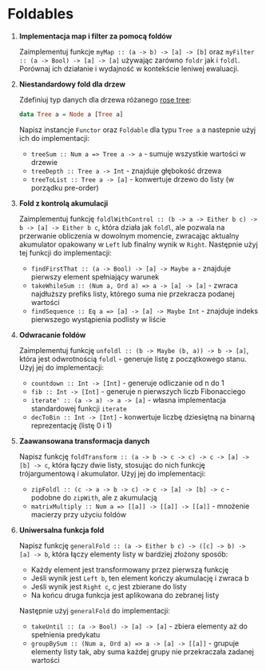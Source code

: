 # Foldables 

1. **Implementacja map i filter za pomocą foldów**  

   Zaimplementuj funkcje `myMap :: (a -> b) -> [a] -> [b]` oraz `myFilter :: (a -> Bool) -> [a] -> [a]` 
   używając zarówno `foldr` jak i `foldl`. Porównaj ich działanie i wydajność w kontekście leniwej ewaluacji. 

2. **Niestandardowy fold dla drzew**  

   Zdefiniuj typ danych dla drzewa różanego [rose tree](https://en.wikipedia.org/wiki/Rose_tree):
   ```haskell
   data Tree a = Node a [Tree a]
   ```

   Napisz instancje `Functor` oraz `Foldable` dla typu `Tree a` a nastepnie użyj ich do implementacji:
   - `treeSum :: Num a => Tree a -> a` - sumuje wszystkie wartości w drzewie
   - `treeDepth :: Tree a -> Int` - znajduje głębokość drzewa
   - `treeToList :: Tree a -> [a]` - konwertuje drzewo do listy (w porządku pre-order)


3. **Fold z kontrolą akumulacji**  

   Zaimplementuj funkcję `foldlWithControl :: (b -> a -> Either b c) -> b -> [a] -> Either b c`, która 
   działa jak `foldl`, ale pozwala na przerwanie obliczenia w dowolnym momencie, zwracając aktualny akumulator 
   opakowany w `Left` lub finalny wynik w `Right`. Następnie użyj tej funkcji do implementacji:
   - `findFirstThat :: (a -> Bool) -> [a] -> Maybe a` - znajduje pierwszy element spełniający warunek
   - `takeWhileSum :: (Num a, Ord a) => a -> [a] -> [a]` - zwraca najdłuższy prefiks listy, którego suma nie przekracza podanej wartości
   - `findSequence :: Eq a => [a] -> [a] -> Maybe Int` - znajduje indeks pierwszego wystąpienia podlisty w liście

4. **Odwracanie foldów**  

   Zaimplementuj funkcję `unfoldl :: (b -> Maybe (b, a)) -> b -> [a]`, która jest odwrotnością `foldl` - 
   generuje listę z początkowego stanu. Użyj jej do implementacji:
   - `countdown :: Int -> [Int]` - generuje odliczanie od n do 1
   - `fib :: Int -> [Int]` - generuje n pierwszych liczb Fibonacciego
   - `iterate' :: (a -> a) -> a -> [a]` - własna implementacja standardowej funkcji `iterate`
   - `decToBin :: Int -> [Int]` - konwertuje liczbę dziesiętną na binarną reprezentację (listę 0 i 1)

5. **Zaawansowana transformacja danych**  

   Napisz funkcję `foldTransform :: (a -> b -> c -> c) -> c -> [a] -> [b] -> c`, która łączy 
   dwie listy, stosując do nich funkcję trójargumentową i akumulator. Użyj jej do implementacji:
   - `zipFoldl :: (c -> a -> b -> c) -> c -> [a] -> [b] -> c` - podobne do `zipWith`, ale z akumulacją
   - `matrixMultiply :: Num a => [[a]] -> [[a]] -> [[a]]` - mnożenie macierzy przy użyciu foldów

6. **Uniwersalna funkcja fold**  

   Napisz funkcję `generalFold :: (a -> Either b c) -> ([c] -> b) -> [a] -> b`, która łączy elementy listy 
   w bardziej złożony sposób:
   - Każdy element jest transformowany przez pierwszą funkcję
   - Jeśli wynik jest `Left b`, ten element kończy akumulację i zwraca b
   - Jeśli wynik jest `Right c`, c jest zbierane do listy
   - Na końcu druga funkcja jest aplikowana do zebranej listy

   Następnie użyj `generalFold` do implementacji:
   - `takeUntil :: (a -> Bool) -> [a] -> [a]` - zbiera elementy aż do spełnienia predykatu
   - `groupBySum :: (Num a, Ord a) => a -> [a] -> [[a]]` - grupuje elementy listy tak, aby suma każdej grupy
     nie przekraczała zadanej wartości
